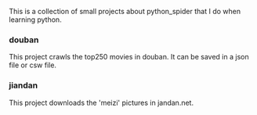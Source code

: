 This is a collection of small projects about python_spider that I do when learning python.

### douban
This project crawls the top250 movies in douban. It can be saved in a json file or csw file.

### jiandan
This project downloads the 'meizi' pictures in jandan.net.
